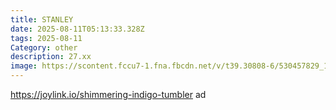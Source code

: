 ```yaml
---
title: STANLEY
date: 2025-08-11T05:13:33.328Z
tags: 2025-08-11
Category: other
description: 27.xx
image: https://scontent.fccu7-1.fna.fbcdn.net/v/t39.30808-6/530457829_1277388657517700_8737703042039337505_n.jpg?stp=dst-jpg_s600x600_tt6&_nc_cat=105&ccb=1-7&_nc_sid=aa7b47&_nc_ohc=G_X6UQaEtc0Q7kNvwHPDlj3&_nc_oc=Adma4TjgymCgWxtYuaPCh2UWOHd1xCN0D-4_LOoElaAtLDN8Y2GtnRUZmsbuuohhI_B5oYq-0nAHHrWpXNXMkqNB&_nc_zt=23&_nc_ht=scontent.fccu7-1.fna&_nc_gid=mdOTQ4OhYIw6qGKMKdWmZQ&oh=00_AfXAITbRDhxl6JLDZCeLLlRD7hfMuUgSo1ed7xBaz8JZdg&oe=689F6978
---
```

https://joylink.io/shimmering-indigo-tumbler ad